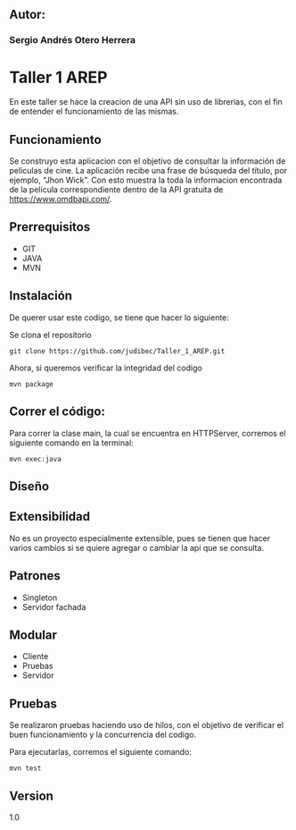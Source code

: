 ## Autor:
### Sergio Andrés Otero Herrera

# Taller 1 AREP
En este taller se hace la creacion de una API sin uso de librerias, con el fin de entender el funcionamiento de las mismas.

## Funcionamiento
Se construyo esta aplicacion con el objetivo de consultar la información de películas de cine. La aplicación recibe una frase de búsqueda del título, por ejemplo, “Jhon Wick”. Con esto muestra la toda la informacion encontrada de la película correspondiente dentro de la API gratuita de https://www.omdbapi.com/.

## Prerrequisitos
- GIT
- JAVA
- MVN

## Instalación
De querer usar este codigo, se tiene que hacer lo siguiente:

Se clona el repositorio

```
git clone https://github.com/judibec/Taller_1_AREP.git
```

Ahora, si queremos verificar la integridad del codigo

```
mvn package
```
## Correr el código:
Para correr la clase main, la cual se encuentra en HTTPServer, corremos el siguiente comando en la terminal:

```
mvn exec:java
```

## Diseño

## Extensibilidad
No es un proyecto especialmente extensible, pues se tienen que hacer varios cambios si se quiere agregar o cambiar la api que se consulta.

## Patrones
- Singleton
- Servidor fachada

## Modular
- Cliente
- Pruebas
- Servidor

## Pruebas
Se realizaron pruebas haciendo uso de hilos, con el objetivo de verificar el buen funcionamiento y la concurrencia del codigo.

Para ejecutarlas, corremos el siguiente comando:
```
mvn test
```

## Version
1.0
